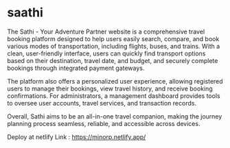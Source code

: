 # saathi
The Sathi - Your Adventure Partner website is a comprehensive travel booking platform designed to help users easily search, compare, and book various modes of transportation, including flights, buses, and trains. With a clean, user-friendly interface, users can quickly find transport options based on their destination, travel date, and budget, and securely complete bookings through integrated payment gateways.

The platform also offers a personalized user experience, allowing registered users to manage their bookings, view travel history, and receive booking confirmations. For administrators, a management dashboard provides tools to oversee user accounts, travel services, and transaction records.

Overall, Sathi aims to be an all-in-one travel companion, making the journey planning process seamless, reliable, and accessible across devices.

Deploy at netlify 
Link : https://minorp.netlify.app/
